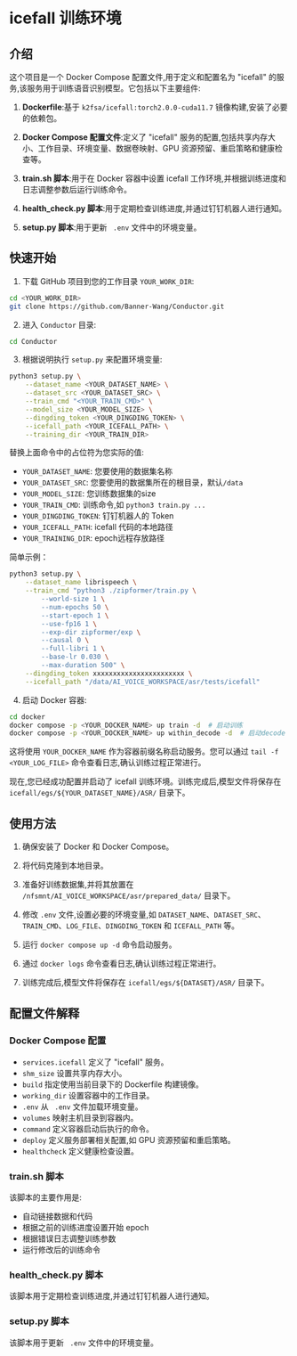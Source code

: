 # icefall 训练环境

## 介绍

这个项目是一个 Docker Compose 配置文件,用于定义和配置名为 "icefall"
的服务,该服务用于训练语音识别模型。它包括以下主要组件:

1. **Dockerfile**:基于 `k2fsa/icefall:torch2.0.0-cuda11.7` 镜像构建,安装了必要的依赖包。

2. **Docker Compose 配置文件**:定义了 "icefall" 服务的配置,包括共享内存大小、工作目录、环境变量、数据卷映射、GPU
   资源预留、重启策略和健康检查等。

3. **train.sh 脚本**:用于在 Docker 容器中设置 icefall 工作环境,并根据训练进度和日志调整参数后运行训练命令。

4. **health_check.py 脚本**:用于定期检查训练进度,并通过钉钉机器人进行通知。

5. **setup.py 脚本**:用于更新 ` .env` 文件中的环境变量。

## 快速开始

1. 下载 GitHub 项目到您的工作目录 `YOUR_WORK_DIR`:

```bash
cd <YOUR_WORK_DIR>
git clone https://github.com/Banner-Wang/Conductor.git
```

2. 进入 `Conductor` 目录:

```bash
cd Conductor
```

3. 根据说明执行 `setup.py` 来配置环境变量:

```bash
python3 setup.py \
    --dataset_name <YOUR_DATASET_NAME> \
    --dataset_src <YOUR_DATASET_SRC> \
    --train_cmd "<YOUR_TRAIN_CMD>" \
    --model_size <YOUR_MODEL_SIZE> \
    --dingding_token <YOUR_DINGDING_TOKEN> \
    --icefall_path <YOUR_ICEFALL_PATH> \
    --training_dir <YOUR_TRAIN_DIR> 
```

替换上面命令中的占位符为您实际的值:

- `YOUR_DATASET_NAME`: 您要使用的数据集名称
- `YOUR_DATASET_SRC`: 您要使用的数据集所在的根目录，默认`/data`
- `YOUR_MODEL_SIZE`: 您训练数据集的size
- `YOUR_TRAIN_CMD`: 训练命令,如 `python3 train.py ...`
- `YOUR_DINGDING_TOKEN`: 钉钉机器人的 Token
- `YOUR_ICEFALL_PATH`: icefall 代码的本地路径
- `YOUR_TRAINING_DIR`: epoch远程存放路径

简单示例：
```bash
python3 setup.py \
    --dataset_name librispeech \
    --train_cmd "python3 ./zipformer/train.py \
        --world-size 1 \
        --num-epochs 50 \
        --start-epoch 1 \
        --use-fp16 1 \
        --exp-dir zipformer/exp \
        --causal 0 \
        --full-libri 1 \
        --base-lr 0.030 \
        --max-duration 500" \
    --dingding_token xxxxxxxxxxxxxxxxxxxxxxx \
    --icefall_path "/data/AI_VOICE_WORKSPACE/asr/tests/icefall"

```
4. 启动 Docker 容器:

```bash
cd docker
docker compose -p <YOUR_DOCKER_NAME> up train -d  # 启动训练
docker compose -p <YOUR_DOCKER_NAME> up within_decode -d  # 启动decode
```

这将使用 `YOUR_DOCKER_NAME` 作为容器前缀名称启动服务。您可以通过 `tail -f <YOUR_LOG_FILE>` 命令查看日志,确认训练过程正常进行。

现在,您已经成功配置并启动了 icefall 训练环境。训练完成后,模型文件将保存在 `icefall/egs/${YOUR_DATASET_NAME}/ASR/` 目录下。

## 使用方法

1. 确保安装了 Docker 和 Docker Compose。

2. 将代码克隆到本地目录。

3. 准备好训练数据集,并将其放置在 `/nfsmnt/AI_VOICE_WORKSPACE/asr/prepared_data/` 目录下。

4. 修改 `.env` 文件,设置必要的环境变量,如 `DATASET_NAME`、`DATASET_SRC`、`TRAIN_CMD`、`LOG_FILE`、`DINGDING_TOKEN` 和 `ICEFALL_PATH` 等。

5. 运行 `docker compose up -d` 命令启动服务。

6. 通过 `docker logs` 命令查看日志,确认训练过程正常进行。

7. 训练完成后,模型文件将保存在 `icefall/egs/${DATASET}/ASR/` 目录下。

## 配置文件解释

### Docker Compose 配置

- `services.icefall` 定义了 "icefall" 服务。
- `shm_size` 设置共享内存大小。
- `build` 指定使用当前目录下的 Dockerfile 构建镜像。
- `working_dir` 设置容器中的工作目录。
- `.env` 从 ` .env` 文件加载环境变量。
- `volumes` 映射主机目录到容器内。
- `command` 定义容器启动后执行的命令。
- `deploy` 定义服务部署相关配置,如 GPU 资源预留和重启策略。
- `healthcheck` 定义健康检查设置。

### train.sh 脚本

该脚本的主要作用是:

- 自动链接数据和代码
- 根据之前的训练进度设置开始 epoch
- 根据错误日志调整训练参数
- 运行修改后的训练命令

### health_check.py 脚本

该脚本用于定期检查训练进度,并通过钉钉机器人进行通知。

### setup.py 脚本

该脚本用于更新 ` .env` 文件中的环境变量。
